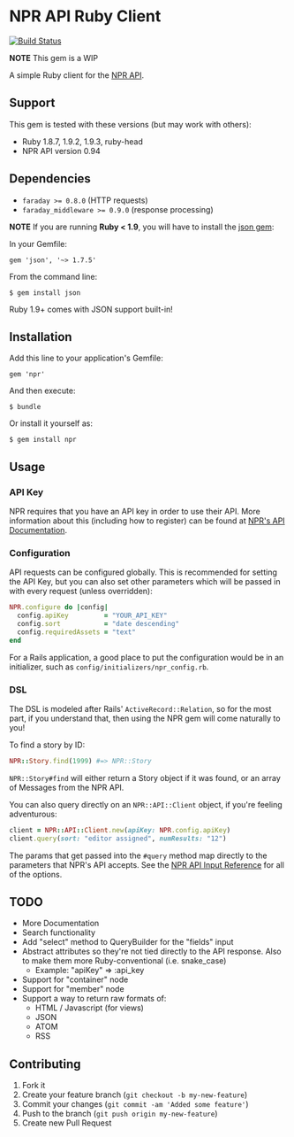 # NPR API Ruby Client

[![Build Status](https://travis-ci.org/bricker88/npr.png)](https://travis-ci.org/bricker88/npr)
 
**NOTE** This gem is a WIP

A simple Ruby client for the 
[NPR API](http://www.npr.org/api/index).


## Support

This gem is tested with these versions (but may 
work with others):

* Ruby 1.8.7, 1.9.2, 1.9.3, ruby-head
* NPR API version 0.94


## Dependencies

* `faraday >= 0.8.0` (HTTP requests)
* `faraday_middleware >= 0.9.0` (response processing)

**NOTE** If you are running **Ruby < 1.9**, you will have to install 
the [json gem](http://rubygems.org/gems/json):

In your Gemfile:

    gem 'json', '~> 1.7.5'
    
From the command line:

    $ gem install json

Ruby 1.9+ comes with JSON support built-in!


## Installation

Add this line to your application's Gemfile:

    gem 'npr'

And then execute:

    $ bundle

Or install it yourself as:

    $ gem install npr


## Usage

### API Key

NPR requires that you have an API key in order to use 
their API. More information about this (including how 
to register) can be found at
[NPR's API Documentation](http://www.npr.org/api/index).

### Configuration

API requests can be configured globally. This is recommended 
for setting the API Key, but you can also set other parameters
which will be passed in with every request (unless overridden):

```ruby
NPR.configure do |config|
  config.apiKey         = "YOUR_API_KEY"
  config.sort           = "date descending"
  config.requiredAssets = "text"
end
```

For a Rails application, a good place to put the configuration 
would be in an initializer, such as `config/initializers/npr_config.rb`.

### DSL

The DSL is modeled after Rails' `ActiveRecord::Relation`, so for the 
most part, if you understand that, then using the NPR gem will come
naturally to you!

To find a story by ID:

```ruby
NPR::Story.find(1999) #=> NPR::Story
```

`NPR::Story#find` will either return a Story object if it was found,
or an array of Messages from the NPR API.

You can also query directly on an `NPR::API::Client` object, if you're
feeling adventurous:

```ruby
client = NPR::API::Client.new(apiKey: NPR.config.apiKey)
client.query(sort: "editor assigned", numResults: "12")
```

The params that get passed into the `#query` method map directly to
the parameters that NPR's API accepts. See the 
[NPR API Input Reference](http://www.npr.org/api/inputReference.php) 
for all of the options.


## TODO

* More Documentation
* Search functionality
* Add "select" method to QueryBuilder for the "fields" input
* Abstract attributes so they're not tied directly to the API response.
Also to make them more Ruby-conventional (i.e. snake_case)
    * Example: "apiKey" => :api_key
* Support for "container" node
* Support for "member" node
* Support a way to return raw formats of:
    * HTML / Javascript (for views)
    * JSON
    * ATOM
    * RSS


## Contributing

1. Fork it
2. Create your feature branch (`git checkout -b my-new-feature`)
3. Commit your changes (`git commit -am 'Added some feature'`)
4. Push to the branch (`git push origin my-new-feature`)
5. Create new Pull Request
